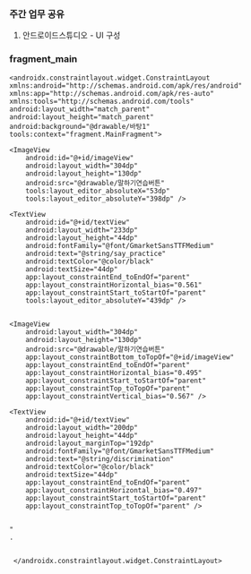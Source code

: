 ### 주간 업무 공유

1. 안드로이드스튜디오 - UI 구성

### fragment_main

    <androidx.constraintlayout.widget.ConstraintLayout xmlns:android="http://schemas.android.com/apk/res/android"
    xmlns:app="http://schemas.android.com/apk/res-auto"
    xmlns:tools="http://schemas.android.com/tools"
    android:layout_width="match_parent"
    android:layout_height="match_parent"
    android:background="@drawable/바탕1"
    tools:context="fragment.MainFragment">

    <ImageView
        android:id="@+id/imageView"
        android:layout_width="304dp"
        android:layout_height="130dp"
        android:src="@drawable/말하기연습버튼"
        tools:layout_editor_absoluteX="53dp"
        tools:layout_editor_absoluteY="398dp" />

    <TextView
        android:id="@+id/textView"
        android:layout_width="233dp"
        android:layout_height="44dp"
        android:fontFamily="@font/GmarketSansTTFMedium"
        android:text="@string/say_practice"
        android:textColor="@color/black"
        android:textSize="44dp"
        app:layout_constraintEnd_toEndOf="parent"
        app:layout_constraintHorizontal_bias="0.561"
        app:layout_constraintStart_toStartOf="parent"
        tools:layout_editor_absoluteY="439dp" />


    <ImageView
        android:layout_width="304dp"
        android:layout_height="130dp"
        android:src="@drawable/말하기연습버튼"
        app:layout_constraintBottom_toTopOf="@+id/imageView"
        app:layout_constraintEnd_toEndOf="parent"
        app:layout_constraintHorizontal_bias="0.495"
        app:layout_constraintStart_toStartOf="parent"
        app:layout_constraintTop_toTopOf="parent"
        app:layout_constraintVertical_bias="0.567" />

    <TextView
        android:id="@+id/textView"
        android:layout_width="200dp"
        android:layout_height="44dp"
        android:layout_marginTop="192dp"
        android:fontFamily="@font/GmarketSansTTFMedium"
        android:text="@string/discrimination"
        android:textColor="@color/black"
        android:textSize="44dp"
        app:layout_constraintEnd_toEndOf="parent"
        app:layout_constraintHorizontal_bias="0.497"
        app:layout_constraintStart_toStartOf="parent"
        app:layout_constraintTop_toTopOf="parent" />


    "
    .


     </androidx.constraintlayout.widget.ConstraintLayout>
